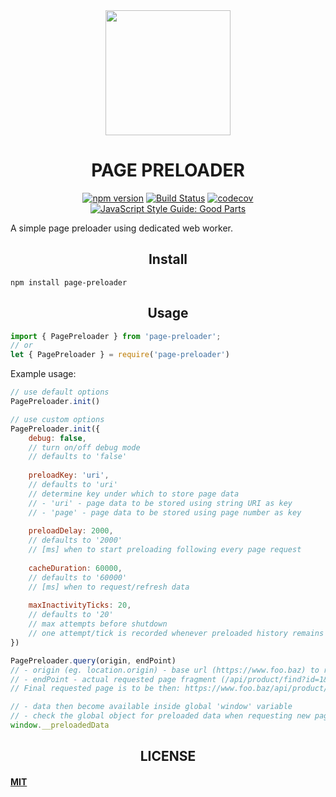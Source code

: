 <div align="center">
  <a href="https://github.com/davidgithub1980/page-preloader">
    <img width="200" src="http://drive.google.com/uc?export=view&id=1i7E0fKMq3uGjesasLG3AxM7G_PLK6hOp">
  </a>
  <h1>PAGE PRELOADER</h1>
  
  [![npm version](https://badge.fury.io/js/page-preloader.svg)](https://badge.fury.io/js/page-preloader)
  [![Build Status](https://travis-ci.com/davidgithub1980/page-preloader.png?branch=master)](https://travis-ci.com/davidgithub1980/page-preloader)
  [![codecov](https://codecov.io/gh/davidgithub1980/page-preloader/branch/master/graph/badge.svg)](https://codecov.io/gh/davidgithub1980/page-preloader)
  [![JavaScript Style Guide: Good Parts](https://img.shields.io/badge/code%20style-goodparts-brightgreen.svg?style=flat)](https://github.com/dwyl/goodparts "JavaScript The Good Parts")
  
</div>

A simple page preloader using dedicated web worker.

<h2 align="center">Install</h2>

```
npm install page-preloader
```

<h2 align="center">Usage</h2>

``` javascript
import { PagePreloader } from 'page-preloader';
// or
let { PagePreloader } = require('page-preloader')
```

Example usage:

``` javascript
// use default options
PagePreloader.init()

// use custom options
PagePreloader.init({
    debug: false, 
    // turn on/off debug mode
    // defaults to 'false'
    
    preloadKey: 'uri', 
    // defaults to 'uri'
    // determine key under which to store page data
    // - 'uri' - page data to be stored using string URI as key
    // - 'page' - page data to be stored using page number as key
    
    preloadDelay: 2000,
    // defaults to '2000'
    // [ms] when to start preloading following every page request
    
    cacheDuration: 60000,
    // defaults to '60000'
    // [ms] when to request/refresh data
    
    maxInactivityTicks: 20, 
    // defaults to '20'
    // max attempts before shutdown
    // one attempt/tick is recorded whenever preloaded history remains unchanged
})

PagePreloader.query(origin, endPoint)
// - origin (eg. location.origin) - base url (https://www.foo.baz) to request
// - endPoint - actual requested page fragment (/api/product/find?id=1&page=2)
// Final requested page is to be then: https://www.foo.baz/api/product/find?id=1&page=2

// - data then become available inside global 'window' variable
// - check the global object for preloaded data when requesting new page
window.__preloadedData
```


<h2 align="center">LICENSE</h2>

#### [MIT](./LICENSE)
